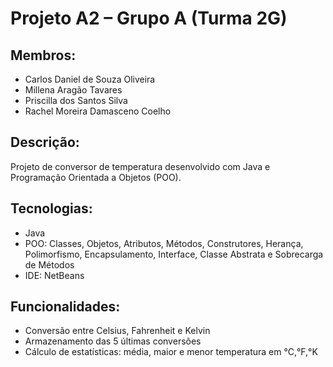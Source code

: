 # Projeto A2 – Grupo A (Turma 2G)

## Membros:
- Carlos Daniel de Souza Oliveira 
- Millena Aragão Tavares  
- Priscilla dos Santos Silva 
- Rachel Moreira Damasceno Coelho 

## Descrição:
Projeto de conversor de temperatura desenvolvido com Java e Programação Orientada a Objetos (POO).

## Tecnologias:
- Java
- POO: Classes, Objetos, Atributos, Métodos, Construtores, Herança, Polimorfismo, Encapsulamento, Interface, Classe Abstrata e Sobrecarga de Métodos
- IDE: NetBeans
## Funcionalidades:
- Conversão entre Celsius, Fahrenheit e Kelvin
- Armazenamento das 5 últimas conversões
- Cálculo de estatísticas: média, maior e menor temperatura em °C,°F,°K
